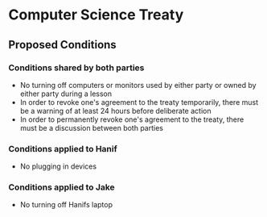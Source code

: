 # Computer Science Treaty

## Proposed Conditions

### Conditions shared by both parties
- No turning off computers or monitors used by either party or owned by either party during a lesson
- In order to revoke one's agreement to the treaty temporarily, there must be a warning of at least 24 hours before deliberate action
- In order to permanently revoke one's agreement to the treaty, there must be a discussion between both parties

### Conditions applied to Hanif
- No plugging in devices

### Conditions applied to Jake
- No turning off Hanifs laptop
